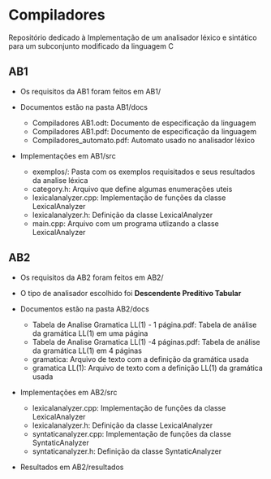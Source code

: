 # Compiladores

Repositório dedicado à  Implementação de um analisador léxico e sintático para um subconjunto modificado da linguagem C

## AB1

- Os requisitos da AB1 foram feitos em AB1/

- Documentos estão na pasta AB1/docs
  - Compiladores AB1.odt: Documento de especificação da linguagem
  - Compiladores AB1.pdf: Documento de especificação da linguagem
  - Compiladores_automato.pdf: Automato usado no analisador léxico
 
- Implementações em AB1/src
  - exemplos/: Pasta com os exemplos requisitados e seus resultados da analise léxica
  - category.h: Arquivo que define algumas enumerações uteis
  - lexicalanalyzer.cpp: Implementação de funções da classe LexicalAnalyzer
  - lexicalanalyzer.h: Definição da classe LexicalAnalyzer
  - main.cpp: Arquivo com um programa utlizando a classe LexicalAnalyzer

## AB2

- Os requisitos da AB2 foram feitos em AB2/
- O tipo de analisador escolhido foi **Descendente Preditivo Tabular**

- Documentos estão na pasta AB2/docs
  - Tabela de Analise Gramatica LL(1) - 1 página.pdf: Tabela de análise da gramática LL(1) em uma página
  - Tabela de Analise Gramatica LL(1) -4 páginas.pdf: Tabela de análise da gramática LL(1) em 4 páginas
  - gramatica: Arquivo de texto com a definição da gramática usada
  - gramatica LL(1): Arquivo de texto com a definição LL(1) da gramática usada
 
- Implementações em AB2/src
  - lexicalanalyzer.cpp: Implementação de funções da classe LexicalAnalyzer
  - lexicalanalyzer.h: Definição da classe LexicalAnalyzer
  - syntaticanalyzer.cpp: Implementação de funções da classe SyntaticAnalyzer
  - syntaticanalyzer.h: Definição da classe SyntaticAnalyzer
- Resultados em AB2/resultados
